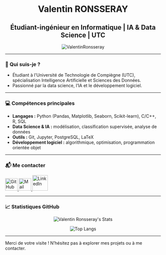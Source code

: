 <h1 align="center">Valentin RONSSERAY</h1>
<h2 align="center">Étudiant-ingénieur en Informatique | IA & Data Science | UTC</h2>

<p align="center">
  <img src="https://komarev.com/ghpvc/?username=ValentinRonsseray&label=Profile%20views&color=229fee&style=flat" alt="ValentinRonsseray" />
</p>

---

<h3>👋 Qui suis-je ?</h3>

- Étudiant à l'Université de Technologie de Compiègne (UTC), spécialisation Intelligence Artificielle et Sciences des Données.
- Passionné par la data science, l’IA et le développement logiciel.

---

<h3>💻 Compétences principales</h3>

- **Langages :** Python (Pandas, Matplotlib, Seaborn, Scikit-learn), C/C++, R, SQL
- **Data Science & IA :** modélisation, classification supervisée, analyse de données
- **Outils :** Git, Jupyter, PostgreSQL, LaTeX
- **Développement logiciel :** algorithmique, optimisation, programmation orientée objet

---

<h3>📬 Me contacter</h3>
<a href="https://github.com/ValentinRonsseray" target="_blank">
  <img src="https://cdn-icons-png.flaticon.com/512/25/25231.png" alt="GitHub" width="40" height="40"/>
</a>
<a href="mailto:valentin.ronsseray@etu.utc.fr" target="_blank">
  <img src="https://upload.wikimedia.org/wikipedia/commons/4/4e/Mail_%28iOS%29.svg" alt="Mail" width="40" height="40"/>
</a>
<a href="https://www.linkedin.com/in/valentin-ronsseray" target="_blank">
  <img src="https://upload.wikimedia.org/wikipedia/commons/thumb/c/ca/LinkedIn_logo_initials.png/800px-LinkedIn_logo_initials.png" alt="LinkedIn" width="50" height="50"/>
</a>

---

<h3>📈 Statistiques GitHub</h3>

<p align="center">
  <img src="https://github-readme-stats.vercel.app/api?username=ValentinRonsseray&theme=dracula&custom_title=Valentin%20Ronsseray's%20Stats" alt="Valentin Ronsseray's Stats" />
</p>

<p align="center">
  <img src="https://github-readme-stats.vercel.app/api/top-langs/?username=ValentinRonsseray&layout=compact" alt="Top Langs" />
</p>

---

Merci de votre visite ! N’hésitez pas à explorer mes projets ou à me contacter.
